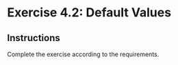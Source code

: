 # Exercise 4.2: Default Values

## Instructions

Complete the exercise according to the requirements.
